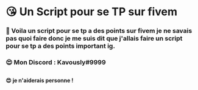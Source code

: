# 😘 Un Script pour se TP sur fivem
### 💖 Voila un script pour se tp a des points sur fivem je ne savais pas quoi faire donc je me suis dit que j'allais faire un script pour se tp a des points important ig.
### 😍 Mon Discord : Kavously#9999
##
#### 😍 je n'aiderais personne !
